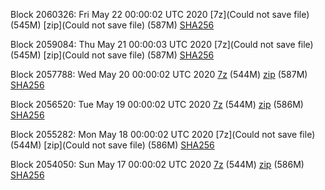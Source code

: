 Block 2060326: Fri May 22 00:00:02 UTC 2020 [7z](Could not save file) (545M) [zip](Could not save file) (587M) [SHA256](https://transfer.sh/107EqO/sha256.txt)

Block 2059084: Thu May 21 00:00:03 UTC 2020 [7z](Could not save file) (545M) [zip](Could not save file) (587M) [SHA256](https://transfer.sh/14wHfL/sha256.txt)

Block 2057788: Wed May 20 00:00:02 UTC 2020 [7z](https://transfer.sh/13VpUA/bootstrap.dat.20200520.7z) (544M) [zip](https://transfer.sh/pfNg5/bootstrap.dat.20200520.zip) (587M) [SHA256](https://transfer.sh/Pw2Cl/sha256.txt)

Block 2056520: Tue May 19 00:00:02 UTC 2020 [7z]() (544M) [zip]() (586M) [SHA256]()

Block 2055282: Mon May 18 00:00:02 UTC 2020 [7z](Could not save file) (544M) [zip](Could not save file) (586M) [SHA256](https://transfer.sh/7UAgP/sha256.txt)

Block 2054050: Sun May 17 00:00:02 UTC 2020 [7z]() (544M) [zip]() (586M) [SHA256]()
